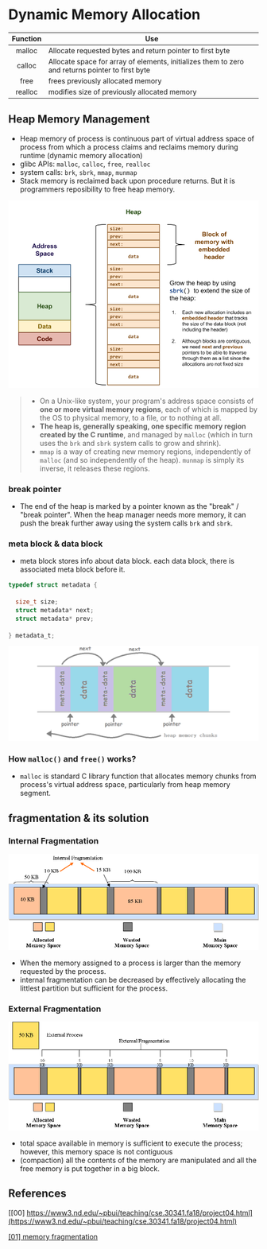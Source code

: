 # Dynamic Memory Allocation

| Function | Use                                                                                              |
|:--------:|--------------------------------------------------------------------------------------------------|
|  malloc  | Allocate requested bytes and return pointer to first byte                                        |
|  calloc  | Allocate space for array of elements, initializes them to zero and returns pointer to first byte |
|   free   | frees previously allocated memory                                                                |
|  realloc | modifies size of previously allocated memory                                                     |


## Heap Memory Management

- Heap memory of process is continuous part of virtual address space of process from which a process claims and reclaims memory during runtime (dynamic memory allocation)
- glibc APIs: `malloc`, `calloc`, `free`, `realloc`
- system calls: `brk`, `sbrk`, `mmap`, `munmap`
- Stack memory is reclaimed back upon procedure returns. But it is programmers reposibility to free heap memory.

![heap memory with process virtual memory](./images/heap.png)

>- On a Unix-like system, your program's address space consists of **one or more virtual memory regions**, each of which is mapped by the OS to physical memory, to a file, or to nothing at all.
> - **The heap is, generally speaking, one specific memory region created by the C runtime**, and managed by `malloc` (which in turn uses the `brk` and `sbrk` system calls to grow and shrink).
>- `mmap` is a way of creating new memory regions, independently of `malloc` (and so independently of the heap). `munmap` is simply its inverse, it releases these regions.

### break pointer

- The end of the heap is marked by a pointer known as the "break" / "break pointer". When the heap manager needs more memory, it can push the break further away using the system calls `brk` and `sbrk`.

### meta block & data block

- meta block stores info about data block. each data block, there is associated meta block before it.

```c
typedef struct metadata {

  size_t size;
  struct metadata* next;
  struct metadata* prev;

} metadata_t;
```

![meta block data block](./images/meta-block-data-block.png)

### How `malloc()` and `free()` works?

- `malloc` is standard C library function that allocates memory chunks from process's virtual address space, particularly from heap memory segment.

## fragmentation & its solution

### Internal Fragmentation

![internal fragmentation](./images/internal-fragmentation.png)

- When the memory assigned to a process is larger than the memory requested by the process.
- internal fragmentation can be decreased by effectively allocating the littlest partition but sufficient for the process. 

### External Fragmentation

![external fragmentation](./images/external-fragmentation.png)

- total space available in memory is sufficient to execute the process; however, this memory space is not contiguous
- (compaction) all the contents of the memory are manipulated and all the free memory is put together in a big block.

## References

[[00] https://www3.nd.edu/~pbui/teaching/cse.30341.fa18/project04.html](https://www3.nd.edu/~pbui/teaching/cse.30341.fa18/project04.html)

[[01] memory fragmentation](https://er.yuvayana.org/memory-fragmentation-in-operating-system/)

